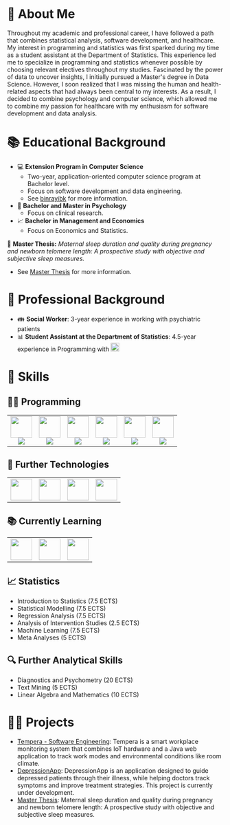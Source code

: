 # :information_desk_person: About Me

Throughout my academic and professional career, I have followed a path that combines statistical analysis, software development, and healthcare. My interest in programming and statistics was first sparked during my time as a student assistant at the Department of Statistics. This experience led me to specialize in programming and statistics whenever possible by choosing relevant electives throughout my studies. Fascinated by the power of data to uncover insights, I initially pursued a Master's degree in Data Science. However, I soon realized that I was missing the human and health-related aspects that had always been central to my interests. As a result, I decided to combine psychology and computer science, which allowed me to combine my passion for healthcare with my enthusiasm for software development and data analysis.

# :books: Educational Background

- :computer: **Extension Program in Computer Science**
  - Two-year, application-oriented computer science program at Bachelor level. 
  - Focus on software development and data engineering.
  - See [binrayibk](https://binaryibk.at/studium/ews-informatik/) for more information.
- :busts_in_silhouette: **Bachelor and Master in Psychology**
  - Focus on clinical research.
- :chart_with_upwards_trend: **Bachelor in Management and Economics**
  - Focus on Economics and Statistics.

📕 **Master Thesis:**   *Maternal sleep duration and quality during pregnancy and newborn telomere length: A prospective study with objective and subjective sleep measures.*  

- See [Master Thesis](master-thesis-demo) for more information.

# :hammer: Professional Background

- 👪 **Social Worker**: 3-year experience in working with psychiatric patients
- 📊 **Student Assistant at the Department of Statistics**: 4.5-year experience in Programming with <img src="https://cdn.jsdelivr.net/gh/devicons/devicon@latest/icons/r/r-original.svg" width = 20, height = 20/>

# 🤹 Skills

## 🧑‍💻 Programming

<table align="center" border="0">
  <tr>
    <td align="center">
      <img src="https://cdn.jsdelivr.net/gh/devicons/devicon/icons/r/r-original.svg" width="50"/>
      <br>
      <img src="https://img.shields.io/badge/-70%25-blue?style=flat">
    </td>
    <td align="center">
      <img src="https://cdn.jsdelivr.net/gh/devicons/devicon@latest/icons/java/java-original.svg" width="50"/>
      <br>
      <img src="https://img.shields.io/badge/-70%25-blue?style=flat">
    </td>
    <td align="center">
      <img src="https://cdn.jsdelivr.net/gh/devicons/devicon@latest/icons/haskell/haskell-original.svg" width="50"/>
      <br>
      <img src="https://img.shields.io/badge/-60%25-blue?style=flat">
    </td>
    <td align="center">
      <img src="https://cdn.jsdelivr.net/gh/devicons/devicon@latest/icons/postgresql/postgresql-original-wordmark.svg" width="50"/>
      <br>
      <img src="https://img.shields.io/badge/-50%25-blue?style=flat">
    </td>
    <td align="center">
      <img src="https://cdn.jsdelivr.net/gh/devicons/devicon@latest/icons/python/python-original-wordmark.svg" width="50" />
      <br>
      <img src="https://img.shields.io/badge/-40%25-blue?style=flat">
    </td>
    <td align="center">
      <img src="https://cdn.jsdelivr.net/gh/devicons/devicon@latest/icons/c/c-original.svg" width="50"/>
      <br>
      <img src="https://img.shields.io/badge/-10%25-blue?style=flat">
    </td>
  </tr>
</table>

## 🔌 Further Technologies
<table align="center" border="0">
  <tr>
    <td align="center">
      <img src="https://cdn.jsdelivr.net/gh/devicons/devicon@latest/icons/git/git-original-wordmark.svg" width="50" />
    </td>
    <td align="center">
      <img src="https://cdn.jsdelivr.net/gh/devicons/devicon@latest/icons/spring/spring-original-wordmark.svg" width="50"/>
    </td>
    <td align="center">
      <img src="https://cdn.jsdelivr.net/gh/devicons/devicon@latest/icons/junit/junit-original-wordmark.svg" width="50"/>
    </td>
    <td align="center">
      <img src="https://cdn.jsdelivr.net/gh/devicons/devicon@latest/icons/django/django-plain-wordmark.svg" width="50"/>
    </td>
  </tr>
</table>

## 📚 Currently Learning
<table align="center" border="0">
  <tr>
    <td align="center">
      <img src="https://cdn.jsdelivr.net/gh/devicons/devicon@latest/icons/javascript/javascript-original.svg" width="50"/>
    </td>
    <td align="center">
      <img src="https://cdn.jsdelivr.net/gh/devicons/devicon@latest/icons/html5/html5-original-wordmark.svg" width="50"/>
    </td>
    <td align="center">
      <img src="https://cdn.jsdelivr.net/gh/devicons/devicon@latest/icons/css3/css3-original-wordmark.svg" width="50"/>
    </td>
  </tr>
</table>


## 📈 Statistics
- Introduction to Statistics (7.5 ECTS)
- Statistical Modelling (7.5 ECTS)
- Regression Analysis (7.5 ECTS)
- Analysis of Intervention Studies (2.5 ECTS)
- Machine Learning (7.5 ECTS)
- Meta Analyses (5 ECTS)

## 🔍 Further Analytical Skills
- Diagnostics and Psychometry (20 ECTS)
- Text Mining (5 ECTS)
- Linear Algebra and Mathematics (10 ECTS)

# 👨‍💻 Projects 
- [Tempera - Software Engineering](softwareengineering-project): Tempera is a smart workplace monitoring system that combines IoT hardware and a Java web application to track work modes and environmental conditions like room climate.
- [DepressionApp](https://github.com/niklas-speckle/depressionApp): DepressionApp is an application designed to guide depressed patients through their illness, while helping doctors track symptoms and improve treatment strategies. This project is currently under development.
- [Master Thesis](master-thesis-demo): Maternal sleep duration and quality during pregnancy and newborn telomere length: A prospective study with objective and subjective sleep measures.
